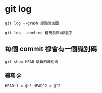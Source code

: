 # git log

	git log --graph 節點演進圖
	
	git log --oneline 精簡前面4個數字
	
## 每個 commit 都會有一個識別碼


	git show HEAD 最新的識別碼
	
### 縮寫 @

	HEAD~1 = @~1 HEAD^2 = @^2
